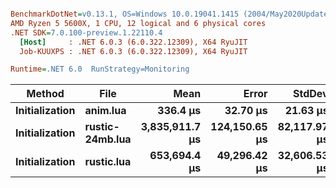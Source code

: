 ``` ini

BenchmarkDotNet=v0.13.1, OS=Windows 10.0.19041.1415 (2004/May2020Update/20H1)
AMD Ryzen 5 5600X, 1 CPU, 12 logical and 6 physical cores
.NET SDK=7.0.100-preview.1.22110.4
  [Host]     : .NET 6.0.3 (6.0.322.12309), X64 RyuJIT
  Job-KUUXPS : .NET 6.0.3 (6.0.322.12309), X64 RyuJIT

Runtime=.NET 6.0  RunStrategy=Monitoring  

```
|         Method |            File |           Mean |         Error |       StdDev |         Median |      Gen 0 |     Gen 1 |  Allocated |
|--------------- |---------------- |---------------:|--------------:|-------------:|---------------:|-----------:|----------:|-----------:|
| **Initialization** |        **anim.lua** |       **336.4 μs** |      **32.70 μs** |     **21.63 μs** |       **331.0 μs** |          **-** |         **-** |      **86 KB** |
| **Initialization** | **rustic-24mb.lua** | **3,835,911.7 μs** | **124,150.65 μs** | **82,117.97 μs** | **3,835,764.2 μs** | **19000.0000** | **9000.0000** | **327,881 KB** |
| **Initialization** |      **rustic.lua** |   **653,694.4 μs** |  **49,296.42 μs** | **32,606.53 μs** |   **639,193.4 μs** |  **4000.0000** | **2000.0000** |  **81,794 KB** |
